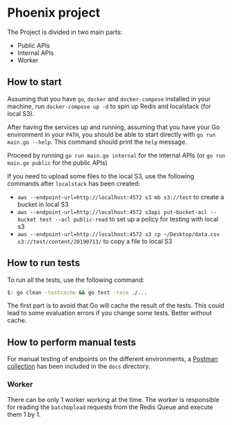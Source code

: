 # Phoenix project

The Project is divided in two main parts:

- Public APIs
- Internal APIs
- Worker

## How to start

Assuming that you have `go`, `docker` and `docker-compose` installed in your machine, run `docker-compose up -d` to spin up Redis and localstack (for local S3).

After having the services up and running, assuming that you have your Go environment in your `PATH`, you should be able to start directly with `go run main.go --help`. This command should print the `help` message.

Proceed by running `go run main.go internal` for the internal APIs (or `go run main.go public` for the public APIs)

If you need to upload some files to the local S3, use the following commands after `localstack` has been created:

- `aws --endpoint-url=http://localhost:4572 s3 mb s3://test` to create a bucket in local S3
- `aws --endpoint-url=http://localhost:4572 s3api put-bucket-acl --bucket test --acl public-read` to set up a policy for testing with local s3
- `aws --endpoint-url=http://localhost:4572 s3 cp ~/Desktop/data.csv s3://test/content/20190713/` to copy a file to local S3

## How to run tests

To run all the tests, use the following command:

```bash
$: go clean -testcache && go test -race ./...
```

The first part is to avoid that Go will cache the result of the tests. This could lead to some evaluation errors
if you change some tests. Better without cache.

## How to perform manual tests

For manual testing of endpoints on the different environments, a [Postman collection](docs/postman/Phoenix.postman_collection.json) has been included in the `docs` directory.

### Worker

There can be only 1 worker working at the time. The worker is responsible for reading the `batchUpload` requests from the Redis Queue and execute them 1 by 1.
